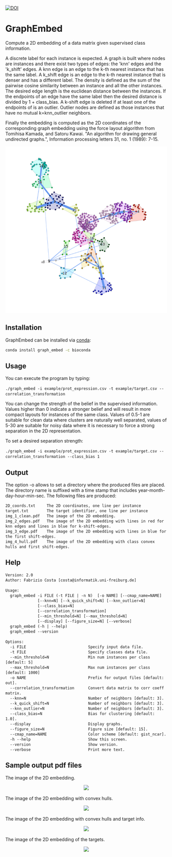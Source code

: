 [![DOI](https://zenodo.org/badge/doi/10.5281/zenodo.59227.svg)](http://dx.doi.org/10.5281/zenodo.59227)

# GraphEmbed
Compute a 2D embedding of a data matrix given supervised class information.

A discrete label for each instance is expected.
A graph is built where nodes are instances and there exist two types
of edges: the 'knn' edges and the 'k_shift' edges.
A knn edge is an edge to the k-th nearest instance that has the same
label.
A k_shift edge is an edge to the k-th nearest instance that is denser
and has a different label.
The density is defined as the sum of the pairwise cosine similarity between
an instance and all the other instances.
The desired edge length is the euclidean distance between the instances.
If the endpoints of an edge have the same label then the desired distance
is divided by 1 + class_bias.
A k-shift edge is deleted if at least one of the endpoints of is an
outlier.
Outlier nodes are defined as those instances that have no mutual
k=knn_outlier neighbors.

Finally the embedding is computed as the 2D coordinates of the
corresponding graph embedding using the force layout algorithm from
Tomihisa Kamada, and Satoru Kawai. "An algorithm for drawing general
undirected graphs.", Information processing letters 31, no. 1 (1989): 7-15.

<p align="center"><img src="img/img.png"></p>

## Installation

GraphEmbed can be installed via [conda](http://conda.pydata.org/miniconda.html):

```bash
conda install graph_embed -c bioconda
```

## Usage

You can execute the program by typing:

```./graph_embed -i example/prot_expression.csv -t example/target.csv --correlation_transformation```

You can change the strength of the belief in the supervised information. Values higher than 0 indicate a stronger belief and will result in more compact layouts for instances of the same class. Values of 0.5-1 are suitable for clean data where clusters are naturally well separated, values of 5-30 are suitable for noisy data where it is necessary to force a strong separation in the 2D representation. 

To set a desired separation strength:

```./graph_embed -i example/prot_expression.csv -t example/target.csv --correlation_transformation --class_bias 1 ```


## Output

The option -o allows to set a directory where the produced files are placed.
The directory name is suffixed with a time stamp that includes year-month-day-hour-min-sec.
The following files are produced:

```
2D_coords.txt     The 2D coordinates, one line per instance
target.txt        The target identifier, one line per instance 
img_1_clean.pdf   The image of the 2D embedding.
img_2_edges.pdf   The image of the 2D embedding with lines in red for knn edges and lines in blue for k-shift-edges.
img_3_edge.pdf    The image of the 2D embedding with lines in blue for the first shift-edges.
img_4_hull.pdf    The image of the 2D embedding with class convex hulls and first shift-edges.
```

## Help

```
Version: 2.0
Author: Fabrizio Costa [costa@informatik.uni-freiburg.de]

Usage:
  graph_embed -i FILE (-t FILE | -n N)  [-o NAME] [--cmap_name=NAME]
              [--knn=N] [--k_quick_shift=N] [--knn_outlier=N]
              [--class_bias=N]
              [--correlation_transformation]
              [--min_threshold=N] [--max_threshold=N]
              [--display] [--figure_size=N] [--verbose]
  graph_embed (-h | --help)
  graph_embed --version

Options:
  -i FILE                           Specify input data file.
  -t FILE                           Specify classes data file.
  --min_threshold=N                 Min num instances per class [default: 5]
  --max_threshold=N                 Max num instances per class [default: 1000]
  -o NAME                           Prefix for output files [default: out].
  --correlation_transformation      Convert data matrix to corr coeff matrix.
  --knn=N                           Number of neighbors [default: 3].
  --k_quick_shift=N                 Number of neighbors [default: 3].
  --knn_outlier=N                   Number of neighbors [default: 3].
  --class_bias=N                    Bias for clustering [default: 1.0].
  --display                         Display graphs.
  --figure_size=N                   Figure size [default: 15].
  --cmap_name=NAME                  Color scheme [default: gist_ncar].
  -h --help                         Show this screen.
  --version                         Show version.
  --verbose                         Print more text.

  ```
  
## Sample output pdf files

The image of the 2D embedding.
<p align="center"><img src="img/img_1_clean.png"></p>

The image of the 2D embedding with convex hulls.
<p align="center"><img src="img/img_2_clean_hull.png"></p>

The image of the 2D embedding with convex hulls and target info.
<p align="center"><img src="img/img_3.png"></p>

The image of the 2D embedding of the targets.
<p align="center"><img src="img/img_4_target.png"></p>

